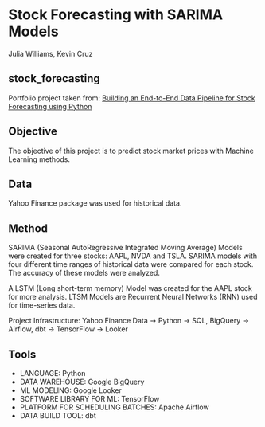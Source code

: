 # Stock Forecasting with SARIMA Models

Julia Williams, Kevin Cruz

## stock_forecasting
Portfolio project taken from: [Building an End-to-End Data Pipeline for Stock Forecasting using Python](https://medium.com/@dana.fatadilla123/building-an-end-to-end-data-pipeline-for-stock-forecasting-using-python-63a857be11fe)

## Objective

The objective of this project is to predict stock market prices with Machine Learning methods. 

## Data

Yahoo Finance package was used for historical data. 

## Method
SARIMA (Seasonal AutoRegressive Integrated Moving Average) Models were created for three stocks: AAPL, NVDA and TSLA. SARIMA models with four different time ranges of historical data were compared for each stock. The accuracy of these models were analyzed. 

A LSTM (Long short-term memory) Model was created for the AAPL stock for more analysis. LTSM Models are Recurrent Neural Networks (RNN) used for time-series data.

Project Infrastructure:
Yahoo Finance Data -> Python -> SQL, BigQuery -> Airflow, dbt -> TensorFlow -> Looker

## Tools
- LANGUAGE: Python
- DATA WAREHOUSE: Google BigQuery
- ML MODELING: Google Looker
- SOFTWARE LIBRARY FOR ML: TensorFlow 
- PLATFORM FOR SCHEDULING BATCHES: Apache Airflow 
- DATA BUILD TOOL: dbt

